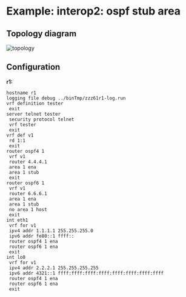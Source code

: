 # Example: interop2: ospf stub area

## **Topology diagram**

![topology](/img/intop2-ospf05.tst.png)

## **Configuration**

**r1:**
```
hostname r1
logging file debug ../binTmp/zzz61r1-log.run
vrf definition tester
 exit
server telnet tester
 security protocol telnet
 vrf tester
 exit
vrf def v1
 rd 1:1
 exit
router ospf4 1
 vrf v1
 router 4.4.4.1
 area 1 ena
 area 1 stub
 exit
router ospf6 1
 vrf v1
 router 6.6.6.1
 area 1 ena
 area 1 stub
 no area 1 host
 exit
int eth1
 vrf for v1
 ipv4 addr 1.1.1.1 255.255.255.0
 ipv6 addr fe80::1 ffff::
 router ospf4 1 ena
 router ospf6 1 ena
 exit
int lo0
 vrf for v1
 ipv4 addr 2.2.2.1 255.255.255.255
 ipv6 addr 4321::1 ffff:ffff:ffff:ffff:ffff:ffff:ffff:ffff
 router ospf4 1 ena
 router ospf6 1 ena
 exit
```
